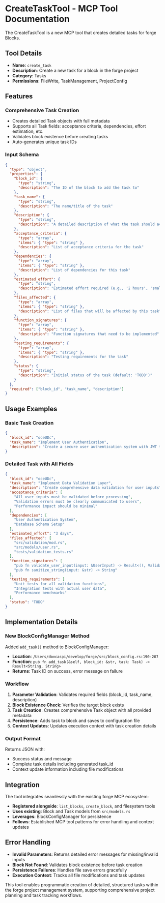 # CreateTaskTool - MCP Tool Documentation

The CreateTaskTool is a new MCP tool that creates detailed tasks for forge Blocks.

## Tool Details

- **Name**: `create_task`
- **Description**: Create a new task for a block in the forge project
- **Category**: Tasks
- **Permissions**: FileWrite, TaskManagement, ProjectConfig

## Features

### Comprehensive Task Creation
- Creates detailed Task objects with full metadata
- Supports all Task fields: acceptance criteria, dependencies, effort estimation, etc.
- Validates block existence before creating tasks
- Auto-generates unique task IDs

### Input Schema

```json
{
  "type": "object",
  "properties": {
    "block_id": {
      "type": "string",
      "description": "The ID of the block to add the task to"
    },
    "task_name": {
      "type": "string", 
      "description": "The name/title of the task"
    },
    "description": {
      "type": "string",
      "description": "A detailed description of what the task should accomplish"
    },
    "acceptance_criteria": {
      "type": "array",
      "items": { "type": "string" },
      "description": "List of acceptance criteria for the task"
    },
    "dependencies": {
      "type": "array",
      "items": { "type": "string" },
      "description": "List of dependencies for this task"
    },
    "estimated_effort": {
      "type": "string",
      "description": "Estimated effort required (e.g., '2 hours', 'small', 'large')"
    },
    "files_affected": {
      "type": "array",
      "items": { "type": "string" },
      "description": "List of files that will be affected by this task"
    },
    "function_signatures": {
      "type": "array",
      "items": { "type": "string" },
      "description": "Function signatures that need to be implemented"
    },
    "testing_requirements": {
      "type": "array",
      "items": { "type": "string" },
      "description": "Testing requirements for the task"
    },
    "status": {
      "type": "string",
      "description": "Initial status of the task (default: 'TODO')"
    }
  },
  "required": ["block_id", "task_name", "description"]
}
```

## Usage Examples

### Basic Task Creation
```json
{
  "block_id": "oceUDc",
  "task_name": "Implement User Authentication",
  "description": "Create a secure user authentication system with JWT tokens"
}
```

### Detailed Task with All Fields
```json
{
  "block_id": "oceUDc",
  "task_name": "Implement Data Validation Layer",
  "description": "Create comprehensive data validation for user inputs",
  "acceptance_criteria": [
    "All user inputs must be validated before processing",
    "Validation errors must be clearly communicated to users",
    "Performance impact should be minimal"
  ],
  "dependencies": [
    "User Authentication System",
    "Database Schema Setup"
  ],
  "estimated_effort": "3 days",
  "files_affected": [
    "src/validation/mod.rs",
    "src/models/user.rs",
    "tests/validation_tests.rs"
  ],
  "function_signatures": [
    "pub fn validate_user_input(input: &UserInput) -> Result<(), ValidationError>",
    "pub fn sanitize_string(input: &str) -> String"
  ],
  "testing_requirements": [
    "Unit tests for all validation functions",
    "Integration tests with actual user data",
    "Performance benchmarks"
  ],
  "status": "TODO"
}
```

## Implementation Details

### New BlockConfigManager Method
Added `add_task()` method to BlockConfigManager:
- **Location**: `/Users/dovcaspi/develop/forge/src/block_config.rs:190-207`
- **Function**: `pub fn add_task(&self, block_id: &str, task: Task) -> Result<String, String>`
- **Returns**: Task ID on success, error message on failure

### Workflow
1. **Parameter Validation**: Validates required fields (block_id, task_name, description)
2. **Block Existence Check**: Verifies the target block exists
3. **Task Creation**: Creates comprehensive Task object with all provided metadata
4. **Persistence**: Adds task to block and saves to configuration file
5. **Context Updates**: Updates execution context with task creation details

### Output Format
Returns JSON with:
- Success status and message
- Complete task details including generated task_id
- Context update information including file modifications

## Integration

The tool integrates seamlessly with the existing forge MCP ecosystem:
- **Registered alongside**: `list_blocks`, `create_block`, and filesystem tools
- **Uses existing**: Block and Task models from `src/models.rs`
- **Leverages**: BlockConfigManager for persistence
- **Follows**: Established MCP tool patterns for error handling and context updates

## Error Handling

- **Invalid Parameters**: Returns detailed error messages for missing/invalid inputs
- **Block Not Found**: Validates block existence before task creation
- **Persistence Failures**: Handles file save errors gracefully
- **Execution Context**: Tracks all file modifications and task updates

This tool enables programmatic creation of detailed, structured tasks within the forge project management system, supporting comprehensive project planning and task tracking workflows.